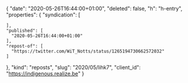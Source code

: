 {
  "date": "2020-05-26T16:44:00+01:00",
  "deleted": false,
  "h": "h-entry",
  "properties": {
    "syndication": [

    ],
    "published": [
      "2020-05-26T16:44:00+01:00"
    ],
    "repost-of": [
      "https://twitter.com/WiT_Notts/status/1265194730662572032"
    ]
  },
  "kind": "reposts",
  "slug": "2020/05/lihk7",
  "client_id": "https://indigenous.realize.be"
}
